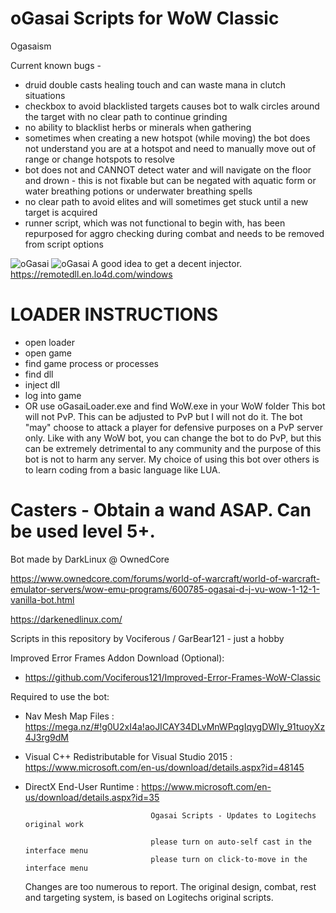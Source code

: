  # oGasai Scripts for WoW Classic
 Ogasaism

 Current known bugs - 
 - druid double casts healing touch and can waste mana in clutch situations
 - checkbox to avoid blacklisted targets causes bot to walk circles around the target with no clear path to continue grinding
 - no ability to blacklist herbs or minerals when gathering
 - sometimes when creating a new hotspot (while moving) the bot does not understand you are at a hotspot and need to manually move out of range or change hotspots to resolve
 - bot does not and CANNOT detect water and will navigate on the floor and drown - this is not fixable but can be negated with aquatic form or water breathing potions or underwater breathing spells
 - no clear path to avoid elites and will sometimes get stuck until a new target is acquired
 - runner script, which was not functional to begin with, has been repurposed for aggro checking during combat and needs to be removed from script options

![oGasai](https://github.com/vociferous121/Ogasai_pic/blob/main/oGasai.png?raw=true)
![oGasai](https://github.com/vociferous121/Ogasai_pic/blob/main/blacklist.png?raw=true)
A good idea to get a decent injector.
 https://remotedll.en.lo4d.com/windows

 # LOADER INSTRUCTIONS
 - open loader
 - open game
 - find game process or processes
 - find dll
 - inject dll
 - log into game
 - OR use oGasaiLoader.exe and find WoW.exe in your WoW folder
This bot will not PvP. This can be adjusted to PvP but I will not do it. The bot "may" choose to attack a player for defensive purposes on a PvP server only. Like with any WoW bot, you can change the bot to do PvP, but this can be extremely detrimental to any community and the purpose of this bot is not to harm any server. My choice of using this bot over others is to learn coding from a basic language like LUA.

# Casters - Obtain a wand ASAP. Can be used level 5+.

Bot made by DarkLinux @ OwnedCore

https://www.ownedcore.com/forums/world-of-warcraft/world-of-warcraft-emulator-servers/wow-emu-programs/600785-ogasai-d-j-vu-wow-1-12-1-vanilla-bot.html

https://darkenedlinux.com/

Scripts in this repository by Vociferous / GarBear121 - just a hobby

Improved Error Frames Addon Download (Optional):
 - https://github.com/Vociferous121/Improved-Error-Frames-WoW-Classic

Required to use the bot:
- Nav Mesh Map Files : https://mega.nz/#!g0U2xI4a!aoJICAY34DLvMnWPqgIqygDWIy_91tuoyXz4J3rg9dM
- Visual C++ Redistributable for Visual Studio 2015 : https://www.microsoft.com/en-us/download/details.aspx?id=48145
- DirectX End-User Runtime : https://www.microsoft.com/en-us/download/details.aspx?id=35






                                  Ogasai Scripts - Updates to Logitechs original work
                                     
                                  please turn on auto-self cast in the interface menu
                                  please turn on click-to-move in the interface menu
 
  Changes are too numerous to report. The original design, combat, rest and targeting system, is based on Logitechs original scripts. 


